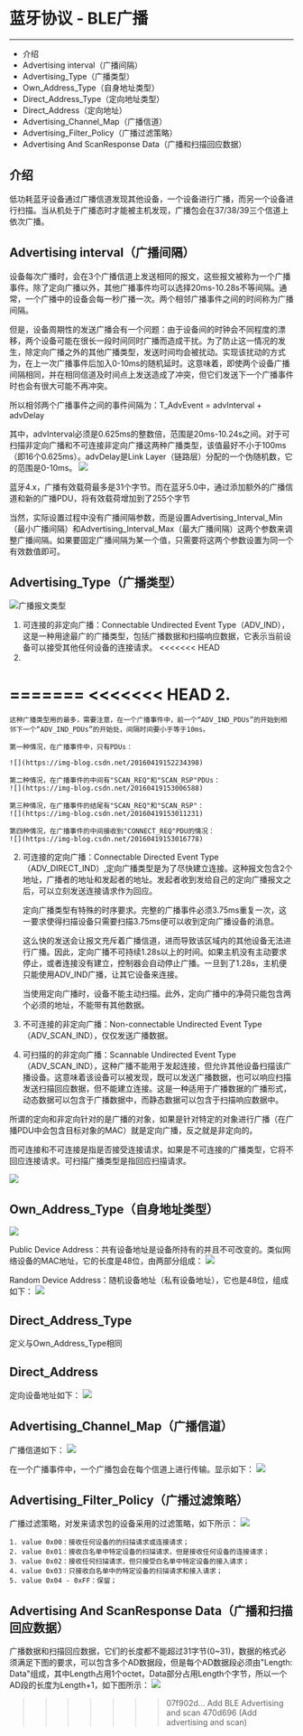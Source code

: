 # 蓝牙协议 - BLE广播 #
----------
* 介绍
* Advertising interval（广播间隔）
* Advertising_Type（广播类型）
* Own_Address_Type（自身地址类型）
* Direct_Address_Type（定向地址类型）
* Direct_Address（定向地址）
* Advertising_Channel_Map（广播信道）
* Advertising_Filter_Policy（广播过滤策略）
* Advertising And ScanResponse Data（广播和扫描回应数据）


## 介绍 ##
低功耗蓝牙设备通过广播信道发现其他设备，一个设备进行广播，而另一个设备进行扫描。当从机处于广播态时才能被主机发现，广播包会在37/38/39三个信道上依次广播。

## Advertising interval（广播间隔） ##
设备每次广播时，会在3个广播信道上发送相同的报文，这些报文被称为一个广播事件。除了定向广播以外，其他广播事件均可以选择20ms-10.28s不等间隔。通常，一个广播中的设备会每一秒广播一次。两个相邻广播事件之间的时间称为广播间隔。

但是，设备周期性的发送广播会有一个问题：由于设备间的时钟会不同程度的漂移，两个设备可能在很长一段时间同时广播而造成干扰。为了防止这一情况的发生，除定向广播之外的其他广播类型，发送时间均会被扰动。实现该扰动的方式为，在上一次广播事件后加入0-10ms的随机延时。这意味着，即使两个设备广播间隔相同，并在相同信道及时间点上发送造成了冲突，但它们发送下一个广播事件时也会有很大可能不再冲突。

所以相邻两个广播事件之间的事件间隔为：T_AdvEvent = advInterval + advDelay

其中，advInterval必须是0.625ms的整数倍，范围是20ms-10.24s之间。对于可扫描非定向广播和不可连接非定向广播这两种广播类型，该值最好不小于100ms（即16个0.625ms）。advDelay是Link Layer（链路层）分配的一个伪随机数，它的范围是0-10ms。
![](https://img-blog.csdn.net/20160415232643607)

蓝牙4.x，广播有效载荷最多是31个字节。而在蓝牙5.0中，通过添加额外的广播信道和新的广播PDU，将有效载荷增加到了255个字节

当然，实际设置过程中没有广播间隔参数，而是设置Advertising_Interval_Min（最小广播间隔）和Advertising_Interval_Max（最大广播间隔）这两个参数来调整广播间隔。如果要固定广播间隔为某一个值，只需要将这两个参数设置为同一个有效数值即可。

## Advertising_Type（广播类型） ##

![](https://img-blog.csdn.net/201806151358060?watermark/2/text/aHR0cHM6Ly9ibG9nLmNzZG4ubmV0L3p3YzE3MjU=/font/5a6L5L2T/fontsize/400/fill/I0JBQkFCMA==/dissolve/70 "广播报文类型")

1. 可连接的非定向广播：Connectable Undirected Event Type（ADV_IND），这是一种用途最广的广播类型，包括广播数据和扫描响应数据，它表示当前设备可以接受其他任何设备的连接请求。
<<<<<<< HEAD
2. 
=======
<<<<<<< HEAD
2. 
=======

    这种广播类型用的最多，需要注意，在一个广播事件中，前一个“ADV_IND_PDUs”的开始到相邻下一个“ADV_IND_PDUs”的开始处，间隔时间要小于等于10ms。

    第一种情况，在广播事件中，只有PDUs：
    
    ![](https://img-blog.csdn.net/20160419152234398)

    第二种情况，在广播事件的中间有"SCAN_REQ"和"SCAN_RSP"PDUs：
    ![](https://img-blog.csdn.net/20160419153006588)

    第三种情况，在广播事件的结尾有"SCAN_REQ"和"SCAN_RSP"：
    ![](https://img-blog.csdn.net/20160419153011231)

    第四种情况，在广播事件的中间接收到"CONNECT_REQ"PDU的情况：
    ![](https://img-blog.csdn.net/20160419153016778)


2. 可连接的定向广播：Connectable Directed Event Type（ADV_DIRECT_IND）,定向广播类型是为了尽快建立连接。这种报文包含2个地址，广播者的地址和发起者的地址。发起者收到发给自己的定向广播报文之后，可以立刻发送连接请求作为回应。

    定向广播类型有特殊的时序要求。完整的广播事件必须3.75ms重复一次，这一要求使得扫描设备只需要扫描3.75ms便可以收到定向广播设备的消息。

    这么快的发送会让报文充斥着广播信道，进而导致该区域内的其他设备无法进行广播。因此，定向广播不可持续1.28s以上的时间。如果主机没有主动要求停止，或者连接没有建立，控制器会自动停止广播。一旦到了1.28s，主机便只能使用ADV_IND广播，让其它设备来连接。

    当使用定向广播时，设备不能主动扫描。此外，定向广播中的净荷只能包含两个必须的地址，不能带有其他数据。

3. 不可连接的非定向广播：Non-connectable Undirected Event Type（ADV_SCAN_IND），仅仅发送广播数据。
4. 可扫描的的非定向广播：Scannable Undirected Event Type（ADV_SCAN_IND），这种广播不能用于发起连接，但允许其他设备扫描该广播设备。这意味着该设备可以被发现，既可以发送广播数据，也可以响应扫描发送扫描回应数据，但不能建立连接。这是一种适用于广播数据的广播形式，动态数据可以包含于广播数据中，而静态数据可以包含于扫描响应数据中。

所谓的定向和非定向针对的是广播的对象，如果是针对特定的对象进行广播（在广播PDU中会包含目标对象的MAC）就是定向广播，反之就是非定向的。

而可连接和不可连接是指是否接受连接请求，如果是不可连接的广播类型，它将不回应连接请求。可扫描广播类型是指回应扫描请求。

![](https://img-blog.csdn.net/20160416101401758)


## Own_Address_Type（自身地址类型） ##
![](https://img-blog.csdn.net/20160416101841517)

Public Device Address：共有设备地址是设备所持有的并且不可改变的。类似网络设备的MAC地址，它的长度是48位，由两部分组成：
![](https://img-blog.csdn.net/20160416101936979)

Random Device Address：随机设备地址（私有设备地址），它也是48位，组成如下：
![](https://img-blog.csdn.net/20160416102035292)


## Direct_Address_Type ##
定义与Own_Address_Type相同


## Direct_Address ##
定向设备地址如下：
![](https://img-blog.csdn.net/20160416102351137)


## Advertising_Channel_Map（广播信道） ##
广播信道如下：
![](https://img-blog.csdn.net/20160416102515228)

在一个广播事件中，一个广播包会在每个信道上进行传输。显示如下：
![](https://img-blog.csdn.net/20160416102813670)


## Advertising_Filter_Policy（广播过滤策略） ##
广播过滤策略，对发来请求包的设备采用的过滤策略，如下所示：
![](https://img-blog.csdn.net/20160416102553013)

    1. value 0x00：接收任何设备的的扫描请求或连接请求；
    2. value 0x01：接收白名单中特定设备的扫描请求，但是接收任何设备的连接请求；
    3. value 0x02：接收任何扫描请求，但只接受白名单中特定设备的接入请求；
    4. value 0x03：只接收白名单中的特定设备的扫描请求和接入请求；
    5. value 0x04 - 0xFF：保留；


## Advertising And ScanResponse Data（广播和扫描回应数据） ##
广播数据和扫描回应数据，它们的长度都不能超过31字节(0~31)，数据的格式必须满足下图的要求，可以包含多个AD数据段，但是每个AD数据段必须由"Length: Data"组成，其中Length占用1个octet，Data部分占用Length个字节，所以一个AD段的长度为Length+1，如下图所示：
![](https://img-blog.csdn.net/20160416103047452)
>>>>>>> 07f902d... Add BLE Advertising and scan
>>>>>>> 470d696 (Add advertising and scan)
